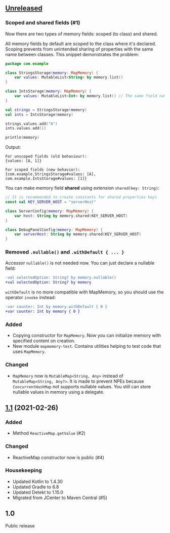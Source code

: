 ## [Unreleased]

### Scoped and shared fields (#1)

Now there are two types of memory fields: scoped (to class) and shared.

All memory fields by default are scoped to the class where it's declared.
Scoping prevents from unintended sharing of properties with the same name between classes.
This snippet demonstrates the problem:

```kotlin
package com.example

class StringsStorage(memory: MapMemory) {
    var values: MutableList<String> by memory.list()
}

class IntsStorage(memory: MapMemory) {
    var values: MutableList<Int> by memory.list() // The same field name as in StringsStorage
}

val strings = StringsStorage(memory)
val ints = IntsStorage(memory)

strings.values.add("A")
ints.values.add(1)

println(memory) 
```

Output:

```
For unscoped fields (old behaviour):
{values: [A, 1]}

For scoped fields (new behavior):
{com.example.StringsStorage#values: [A], com.example.IntsStorage#values: [1]}
```

You can make memory field **shared** using extension `shared(key: String)`:

```kotlin
// It is recommended to create constants for shared properties keys
const val KEY_SERVER_HOST = "serverHost"

class ServerConfig(memory: MapMemory) {
    var host: String by memory.shared(KEY_SERVER_HOST)
}

class DebugPanelConfig(memory: MapMemory) {
    var serverHost: String by memory.shared(KEY_SERVER_HOST)
}
```

### Removed `.nullable()` and `.withDefault { ... }`

Accessor `nullable()` is not needed now.
You can just declare a nullable field:
```diff
-val selectedOption: String? by memory.nullable()
+val selectedOption: String? by memory
```

`withDefault` is no more compatible with MapMemory, so you should use the operator `invoke` instead:
```diff
-var counter: Int by memory.withDefault { 0 }
+var counter: Int by memory { 0 }
```

### Added

- Copying constructor for `MapMemory`.
  Now you can initialize memory with specified content on creation.
- New module `mapmemory-test`.
  Contains utilities helping to test code that uses `MapMemory`.

### Changed

- `MapMemory` now is `MutableMap<String, Any>` instead of `MutableMap<String, Any?>`.
  It is made to prevent NPEs because `ConcurrentHashMap` not supports nullable values.
  You still can store nullable values in memory using a delegate.

## [1.1] (2021-02-26)

### Added

- Method `ReactiveMap.getValue` (#2)

### Changed

- ReactiveMap constructor now is public (#4)

### Housekeeping

- Updated Kotlin to 1.4.30
- Updated Gradle to 6.8
- Updated Detekt to 1.15.0
- Migrated from JCenter to Maven Central (#5)

## 1.0

Public release

[unreleased]: https://github.com/RedMadRobot/mapmemory/compare/v1.1...main
[1.1]: https://github.com/RedMadRobot/mapmemory/compare/v1.0...v1.1
